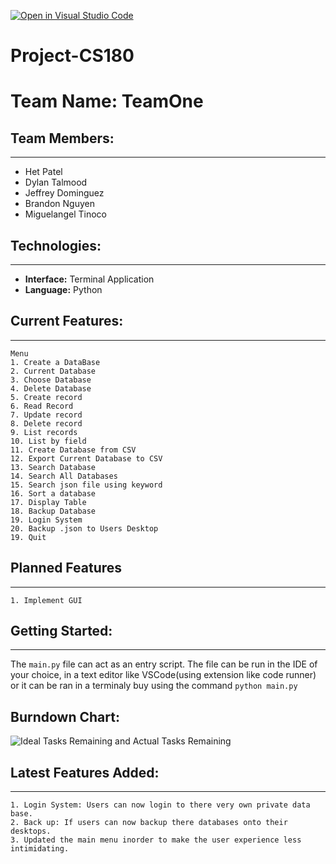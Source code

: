 [![Open in Visual Studio Code](https://classroom.github.com/assets/open-in-vscode-718a45dd9cf7e7f842a935f5ebbe5719a5e09af4491e668f4dbf3b35d5cca122.svg)](https://classroom.github.com/online_ide?assignment_repo_id=10797027&assignment_repo_type=AssignmentRepo)
# Project-CS180

# Team Name: TeamOne 
## Team Members:
---
- Het Patel
- Dylan Talmood
- Jeffrey Dominguez
- Brandon Nguyen
- Miguelangel Tinoco

## Technologies:
---
- **Interface:** Terminal Application
- **Language:** Python
  
## Current Features:
---
    Menu
    1. Create a DataBase
    2. Current Database
    3. Choose Database
    4. Delete Database
    5. Create record
    6. Read Record
    7. Update record
    8. Delete record
    9. List records
    10. List by field
    11. Create Database from CSV
    12. Export Current Database to CSV
    13. Search Database
    14. Search All Databases
    15. Search json file using keyword
    16. Sort a database
    17. Display Table
    18. Backup Database
    19. Login System
    20. Backup .json to Users Desktop 
    19. Quit
## Planned Features
---
    1. Implement GUI
    

## Getting Started:
---
The `main.py` file can act as an entry script. The file can be run in the IDE of your choice, in a text editor like VSCode(using extension like code runner) or it can be ran in a terminaly buy using the command `python main.py`

## Burndown Chart: 

![Ideal Tasks Remaining and Actual Tasks Remaining](https://github.com/CS180-spring/cs180-22-teamone/assets/100899925/9900dbe7-2b61-46b7-a53a-0f9694d3a5a9)


## Latest Features Added:
---
    1. Login System: Users can now login to there very own private data base. 
    2. Back up: If users can now backup there databases onto their desktops.  
    3. Updated the main menu inorder to make the user experience less intimidating.



